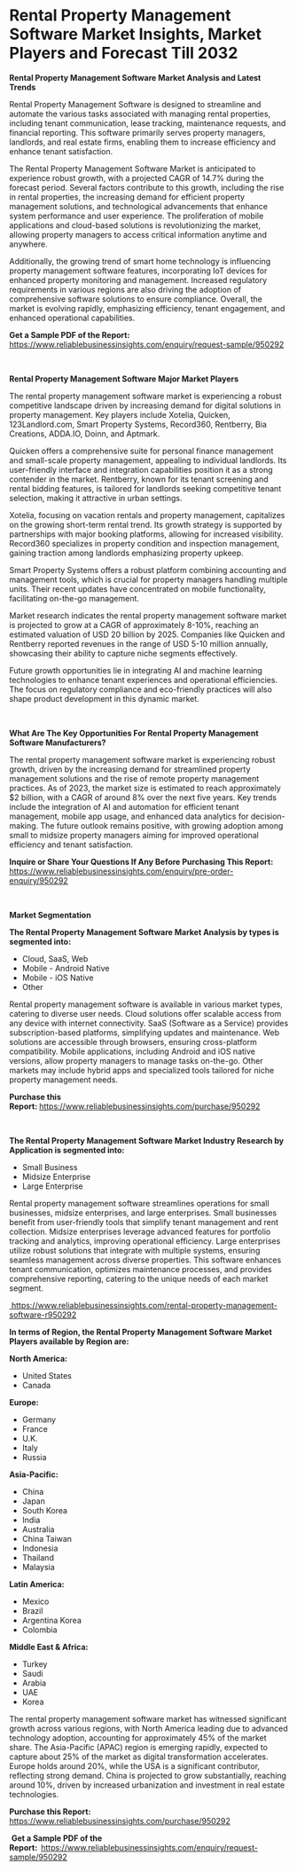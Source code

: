 <p><h1>Rental Property Management Software Market Insights, Market Players and Forecast Till 2032</h1></p><p><strong>Rental Property Management Software Market Analysis and Latest Trends</strong></p>
<p><p>Rental Property Management Software is designed to streamline and automate the various tasks associated with managing rental properties, including tenant communication, lease tracking, maintenance requests, and financial reporting. This software primarily serves property managers, landlords, and real estate firms, enabling them to increase efficiency and enhance tenant satisfaction.</p><p>The Rental Property Management Software Market is anticipated to experience robust growth, with a projected CAGR of 14.7% during the forecast period. Several factors contribute to this growth, including the rise in rental properties, the increasing demand for efficient property management solutions, and technological advancements that enhance system performance and user experience. The proliferation of mobile applications and cloud-based solutions is revolutionizing the market, allowing property managers to access critical information anytime and anywhere.</p><p>Additionally, the growing trend of smart home technology is influencing property management software features, incorporating IoT devices for enhanced property monitoring and management. Increased regulatory requirements in various regions are also driving the adoption of comprehensive software solutions to ensure compliance. Overall, the market is evolving rapidly, emphasizing efficiency, tenant engagement, and enhanced operational capabilities.</p></p>
<p><strong>Get a Sample PDF of the Report:&nbsp;</strong> <a href="https://www.reliablebusinessinsights.com/enquiry/request-sample/950292?utm_campaign=2238&utm_medium=2&utm_source=Github&utm_content=ia&utm_term=17042025&utm_id=rental-property-management-software">https://www.reliablebusinessinsights.com/enquiry/request-sample/950292</a></p>
<p>&nbsp;</p>
<p><strong>Rental Property Management Software Major Market Players</strong></p>
<p><p>The rental property management software market is experiencing a robust competitive landscape driven by increasing demand for digital solutions in property management. Key players include Xotelia, Quicken, 123Landlord.com, Smart Property Systems, Record360, Rentberry, Bia Creations, ADDA.IO, Doinn, and Aptmark. </p><p>Quicken offers a comprehensive suite for personal finance management and small-scale property management, appealing to individual landlords. Its user-friendly interface and integration capabilities position it as a strong contender in the market. Rentberry, known for its tenant screening and rental bidding features, is tailored for landlords seeking competitive tenant selection, making it attractive in urban settings.</p><p>Xotelia, focusing on vacation rentals and property management, capitalizes on the growing short-term rental trend. Its growth strategy is supported by partnerships with major booking platforms, allowing for increased visibility. Record360 specializes in property condition and inspection management, gaining traction among landlords emphasizing property upkeep.</p><p>Smart Property Systems offers a robust platform combining accounting and management tools, which is crucial for property managers handling multiple units. Their recent updates have concentrated on mobile functionality, facilitating on-the-go management.</p><p>Market research indicates the rental property management software market is projected to grow at a CAGR of approximately 8-10%, reaching an estimated valuation of USD 20 billion by 2025. Companies like Quicken and Rentberry reported revenues in the range of USD 5-10 million annually, showcasing their ability to capture niche segments effectively.</p><p>Future growth opportunities lie in integrating AI and machine learning technologies to enhance tenant experiences and operational efficiencies. The focus on regulatory compliance and eco-friendly practices will also shape product development in this dynamic market.</p></p>
<p>&nbsp;</p>
<p><strong>What Are The Key Opportunities For Rental Property Management Software Manufacturers?</strong></p>
<p><p>The rental property management software market is experiencing robust growth, driven by the increasing demand for streamlined property management solutions and the rise of remote property management practices. As of 2023, the market size is estimated to reach approximately $2 billion, with a CAGR of around 8% over the next five years. Key trends include the integration of AI and automation for efficient tenant management, mobile app usage, and enhanced data analytics for decision-making. The future outlook remains positive, with growing adoption among small to midsize property managers aiming for improved operational efficiency and tenant satisfaction.</p></p>
<p><strong>Inquire or Share Your Questions If Any Before Purchasing This Report:</strong> <a href="https://www.reliablebusinessinsights.com/enquiry/pre-order-enquiry/950292?utm_campaign=2238&utm_medium=2&utm_source=Github&utm_content=ia&utm_term=17042025&utm_id=rental-property-management-software">https://www.reliablebusinessinsights.com/enquiry/pre-order-enquiry/950292</a></p>
<p>&nbsp;</p>
<p><strong>Market Segmentation</strong></p>
<p><strong>The Rental Property Management Software Market Analysis by types is segmented into:</strong></p>
<p><ul><li>Cloud, SaaS, Web</li><li>Mobile - Android Native</li><li>Mobile - iOS Native</li><li>Other</li></ul></p>
<p><p>Rental property management software is available in various market types, catering to diverse user needs. Cloud solutions offer scalable access from any device with internet connectivity. SaaS (Software as a Service) provides subscription-based platforms, simplifying updates and maintenance. Web solutions are accessible through browsers, ensuring cross-platform compatibility. Mobile applications, including Android and iOS native versions, allow property managers to manage tasks on-the-go. Other markets may include hybrid apps and specialized tools tailored for niche property management needs.</p></p>
<p><strong>Purchase this Report:&nbsp;</strong><a href="https://www.reliablebusinessinsights.com/purchase/950292?utm_campaign=2238&utm_medium=2&utm_source=Github&utm_content=ia&utm_term=17042025&utm_id=rental-property-management-software">https://www.reliablebusinessinsights.com/purchase/950292</a></p>
<p>&nbsp;</p>
<p><strong>The Rental Property Management Software Market Industry Research by Application is segmented into:</strong></p>
<p><ul><li>Small Business</li><li>Midsize Enterprise</li><li>Large Enterprise</li></ul></p>
<p><p>Rental property management software streamlines operations for small businesses, midsize enterprises, and large enterprises. Small businesses benefit from user-friendly tools that simplify tenant management and rent collection. Midsize enterprises leverage advanced features for portfolio tracking and analytics, improving operational efficiency. Large enterprises utilize robust solutions that integrate with multiple systems, ensuring seamless management across diverse properties. This software enhances tenant communication, optimizes maintenance processes, and provides comprehensive reporting, catering to the unique needs of each market segment.</p></p>
<p><a href="https://www.reliablebusinessinsights.com/rental-property-management-software-r950292?utm_campaign=2238&utm_medium=2&utm_source=Github&utm_content=ia&utm_term=17042025&utm_id=rental-property-management-software">&nbsp;https://www.reliablebusinessinsights.com/rental-property-management-software-r950292</a></p>
<p><strong>In terms of Region, the Rental Property Management Software Market Players available by Region are:</strong></p>
<p>
    <p> <strong> North America: </strong>
        <ul>
            <li>United States</li>
            <li>Canada</li>
        </ul>
        </p> 
    <p> <strong> Europe: </strong>
        <ul>
            <li>Germany</li>
            <li>France</li>
            <li>U.K.</li>
            <li>Italy</li>
            <li>Russia</li>
        </ul>
        </p> 
    <p> <strong> Asia-Pacific: </strong>
        <ul>
            <li>China</li>
            <li>Japan</li>
            <li>South Korea</li>
            <li>India</li>
            <li>Australia</li>
            <li>China Taiwan</li>
            <li>Indonesia</li>
            <li>Thailand</li>
            <li>Malaysia</li>
        </ul>
        </p> 
    <p> <strong> Latin America: </strong>
        <ul>
            <li>Mexico</li>
            <li>Brazil</li>
            <li>Argentina Korea</li>
            <li>Colombia</li>
        </ul>
        </p> 
    <p> <strong> Middle East & Africa: </strong>
        <ul>
            <li>Turkey</li>
            <li>Saudi</li>
            <li>Arabia</li>
            <li>UAE</li>
            <li>Korea</li>
        </ul>
    </p>
    </p>
<p><p>The rental property management software market has witnessed significant growth across various regions, with North America leading due to advanced technology adoption, accounting for approximately 45% of the market share. The Asia-Pacific (APAC) region is emerging rapidly, expected to capture about 25% of the market as digital transformation accelerates. Europe holds around 20%, while the USA is a significant contributor, reflecting strong demand. China is projected to grow substantially, reaching around 10%, driven by increased urbanization and investment in real estate technologies.</p></p>
<p><strong>Purchase this Report: </strong><a href="https://www.reliablebusinessinsights.com/purchase/950292?utm_campaign=2238&utm_medium=2&utm_source=Github&utm_content=ia&utm_term=17042025&utm_id=rental-property-management-software">https://www.reliablebusinessinsights.com/purchase/950292</a></p>
<p>&nbsp;<strong>Get a Sample PDF of the Report:&nbsp;&nbsp;</strong><a href="https://www.reliablebusinessinsights.com/enquiry/request-sample/950292?utm_campaign=2238&utm_medium=2&utm_source=Github&utm_content=ia&utm_term=17042025&utm_id=rental-property-management-software">https://www.reliablebusinessinsights.com/enquiry/request-sample/950292</a></p>
<p><strong></strong></p>
<p><p></p><p></p><p></p></p>